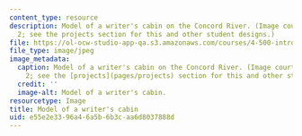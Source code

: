 ```yaml
---
content_type: resource
description: Model of a writer's cabin on the Concord River. (Image courtesy of Student
  2; see the projects section for this and other student designs.)
file: https://ol-ocw-studio-app-qa.s3.amazonaws.com/courses/4-500-introduction-to-design-computing-fall-2008/e55e2e3396a46a5b6b3caa6d8037888d_4-500f08.jpg
file_type: image/jpeg
image_metadata:
  caption: Model of a writer's cabin on the Concord River. (Image courtesy of Student
    2; see the [projects](pages/projects) section for this and other student designs.)
  credit: ''
  image-alt: Model of a writer's cabin.
resourcetype: Image
title: Model of a writer's cabin
uid: e55e2e33-96a4-6a5b-6b3c-aa6d8037888d
---
```

